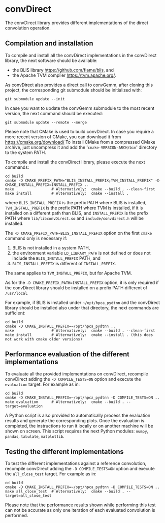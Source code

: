 convDirect
==========

The convDirect library provides different implementations of the direct convolution operation.


Compilation and installation
----------------------------

To compile and install all the convDirect implementations in the convDirect library, the next software should be
available:
* the BLIS library <https://github.com/flame/blis>, and
* the Apache TVM compiler <https://tvm.apache.org/>.

As convDirect also provides a direct call to convGemm, after cloning this project, the corresponding git submodule
should be initialized with:

```shell
git submodule update --init
```

In case you want to update the convGemm submodule to the most recent version, the next command should be executed: 

```shell
git submodule update --remote --merge
```

Please note that CMake is used to build convDirect. In case you require a more recent version of CMake, you can download it
from https://cmake.org/download/ To install CMake from a compressed CMake archive, just uncompress it and add the
'``cmake-VERSION-ARCH/bin``' directory to the system PATH.

To compile and install the convDirect library, please execute the next commands:

```shell
cd build
cmake -D CMAKE_PREFIX_PATH="BLIS_INSTALL_PREFIX;TVM_INSTALL_PREFIX" -D CMAKE_INSTALL_PREFIX=INSTALL_PREFIX ..
make                 # Alternatively:  cmake --build . --clean-first
make install         # Alternatively:  cmake --install .
```

where ``BLIS_INSTALL_PREFIX`` is the prefix PATH where BLIS is installed, ``TVM_INSTALL_PREFIX`` is the prefix PATH
where TVM is installed, if it is installed on a different path than BLIS, and ``INSTALL_PREFIX`` is the prefix PATH
where ``lib/libconvDirect.so`` and ``include/convdirect.h`` will be installed.

The ``-D CMAKE_PREFIX_PATH=BLIS_INSTALL_PREFIX`` option on the first ``cmake`` command only is necessary if:

1. BLIS is not installed in a system PATH,
2. the environment variable ``LD_LIBRARY_PATH`` is not defined or does not include the ``BLIS_INSTALL_PREFIX`` PATH, and
3. ``BLIS_INSTALL_PREFIX`` is different of ``INSTALL_PREFIX``.

The same applies to ``TVM_INSTALL_PREFIX``, but for Apache TVM.

As for the ``-D CMAKE_PREFIX_PATH=INSTALL_PREFIX`` option, it is only required if the convDirect library should be
installed on a prefix PATH different of ``/usr/local``.

For example, if BLIS is installed under ``~/opt/hpca_pydtnn`` and the convDirect library should be installed also under
that directory, the next commands are sufficient:

```shell
cd build
cmake -D CMAKE_INSTALL_PREFIX=~/opt/hpca_pydtnn ..
make                 # Alternatively:  cmake --build . --clean-first
make install         # Alternatively:  cmake --install . (this does not work with cmake older versions)
```

Performance evaluation of the different implementations
-------------------------------------------------------

To evaluate all the provided implementations on convDirect, recompile convDirect adding the ``-D COMPILE_TESTS=ON``
option and execute the ``evaluation`` target. For example as in:

```shell
cd build
cmake -D CMAKE_INSTALL_PREFIX=~/opt/hpca_pydtnn -D COMPILE_TESTS=ON ..
make evaluation      # Alternatively:  cmake --build . --target=evaluation
```

A Python script is also provided to automatically process the evaluation results and generate the corresponding plots.
Once the evaluation is completed, the instructions to run it locally or on another machine will be shown on screen. This
script requires the next Python modules: ``numpy``, ``pandas``, ``tabulate``, ``matplotlib``.

Testing the different implementations
-------------------------------------

To test the different implementations against a reference convolution, recompile convDirect adding the ``-D COMPILE_TESTS=ON``
option and execute the ``all_close_test`` target. For example as in:

```shell
cd build
cmake -D CMAKE_INSTALL_PREFIX=~/opt/hpca_pydtnn -D COMPILE_TESTS=ON ..
make all_close_test  # Alternatively:  cmake --build . --target=all_close_test
```

Please note that the performance results shown while performing this test can not be accurate as only one iteration of
each evaluated convolution is performed.
